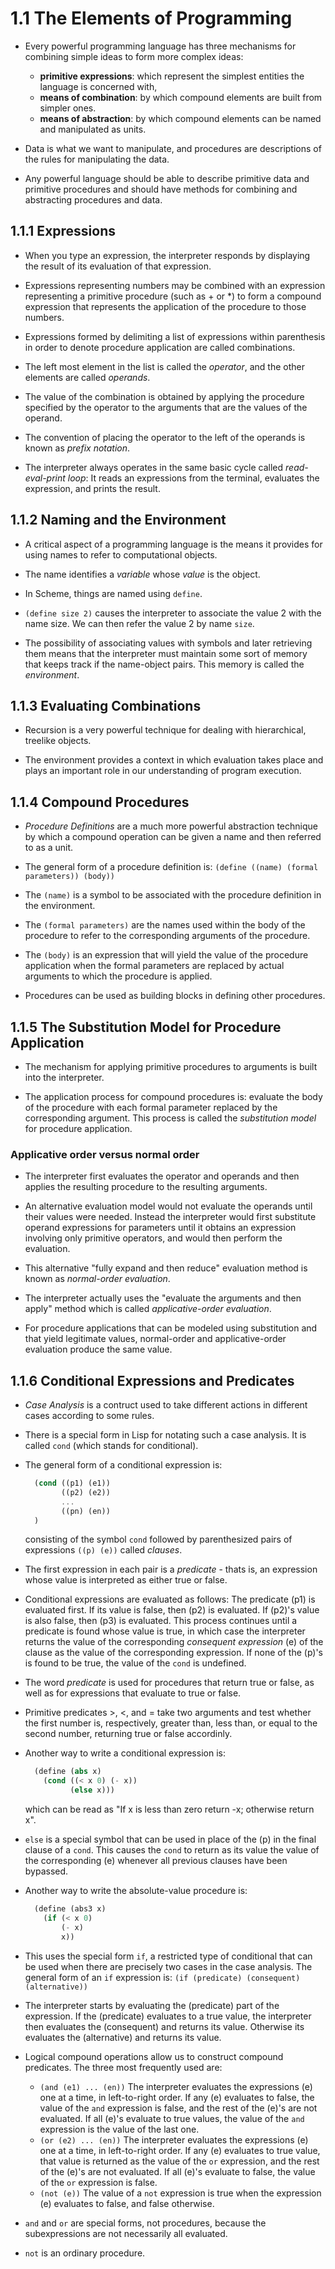 # 1.1 The Elements of Programming

- Every powerful programming language has three mechanisms for combining simple ideas to form more complex ideas:

  - **primitive expressions**: which represent the simplest entities the language is concerned with,
  - **means of combination**: by which compound elements are built from simpler ones.
  - **means of abstraction**: by which compound elements can be named and manipulated as units.

- Data is what we want to manipulate, and procedures are descriptions of the rules for manipulating the data.

- Any powerful language should be able to describe primitive data and primitive procedures and should have methods for combining and abstracting procedures and data.

## 1.1.1 Expressions

- When you type an expression, the interpreter responds by displaying the result of its evaluation of that expression.

- Expressions representing numbers may be combined with an expression representing a primitive procedure (such as + or \*) to form a compound expression that represents the application of the procedure to those numbers.

- Expressions formed by delimiting a list of expressions within parenthesis in order to denote procedure application are called combinations.

- The left most element in the list is called the _operator_, and the other elements are called _operands_.

- The value of the combination is obtained by applying the procedure specified by the operator to the arguments that are the values of the operand.

- The convention of placing the operator to the left of the operands is known as _prefix notation_.

- The interpreter always operates in the same basic cycle called _read-eval-print loop_: It reads an expressions from the terminal, evaluates the expression, and prints the result.

## 1.1.2 Naming and the Environment

- A critical aspect of a programming language is the means it provides for using names to refer to computational objects.

- The name identifies a _variable_ whose _value_ is the object.

- In Scheme, things are named using `define`.

- `(define size 2)` causes the interpreter to associate the value 2 with the name size. We can then refer the value 2 by name `size`.

- The possibility of associating values with symbols and later retrieving them means that the interpreter must maintain some sort of memory that keeps track if the name-object pairs. This memory is called the _environment_.

## 1.1.3 Evaluating Combinations

- Recursion is a very powerful technique for dealing with hierarchical, treelike objects.

- The environment provides a context in which evaluation takes place and plays an important role in our understanding of program execution.

## 1.1.4 Compound Procedures

- _Procedure Definitions_ are a much more powerful abstraction technique by which a compound operation can be given a name and then referred to as a unit.

- The general form of a procedure definition is:
  `(define ((name) (formal parameters)) (body))`

- The `(name)` is a symbol to be associated with the procedure definition in the environment.

- The `(formal parameters)` are the names used within the body of the procedure to refer to the corresponding arguments of the procedure.

- The `(body)` is an expression that will yield the value of the procedure application when the formal parameters are replaced by actual arguments to which the procedure is applied.

- Procedures can be used as building blocks in defining other procedures.

## 1.1.5 The Substitution Model for Procedure Application

- The mechanism for applying primitive procedures to arguments is built into the interpreter.

- The application process for compound procedures is: evaluate the body of the procedure with each formal parameter replaced by the corresponding argument. This process is called the _substitution model_ for procedure application.

### Applicative order versus normal order

- The interpreter first evaluates the operator and operands and then applies the resulting procedure to the resulting arguments.

- An alternative evaluation model would not evaluate the operands until their values were needed. Instead the interpreter would first substitute operand expressions for parameters until it obtains an expression involving only primitive operators, and would then perform the evaluation.

- This alternative "fully expand and then reduce" evaluation method is known as _normal-order evaluation_.

- The interpreter actually uses the "evaluate the arguments and then apply" method which is called _applicative-order evaluation_.

- For procedure applications that can be modeled using substitution and that yield legitimate values, normal-order and applicative-order evaluation produce the same value.

## 1.1.6 Conditional Expressions and Predicates

- _Case Analysis_ is a contruct used to take different actions in different cases according to some rules.

- There is a special form in Lisp for notating such a case analysis. It is called `cond` (which stands for conditional).

- The general form of a conditional expression is:

  ```scheme
    (cond ((p1) (e1))
          ((p2) (e2))
          ...
          ((pn) (en))
    )
  ```

  consisting of the symbol `cond` followed by parenthesized pairs of expressions `((p) (e))` called _clauses_.

- The first expression in each pair is a _predicate_ - thats is, an expression whose value is interpreted as either true or false.

- Conditional expressions are evaluated as follows: The predicate (p1) is evaluated first. If its value is false, then (p2) is evaluated. If (p2)'s value is also false, then (p3) is evaluated. This process continues until a predicate is found whose value is true, in which case the interpreter returns the value of the corresponding _consequent expression_ (e) of the clause as the value of the corresponding expression. If none of the (p)'s is found to be true, the value of the `cond` is undefined.

- The word _predicate_ is used for procedures that return true or false, as well as for expressions that evaluate to true or false.

- Primitive predicates >, <, and = take two arguments and test whether the first number is, respectively, greater than, less than, or equal to the second number, returning true or false accordinly.

- Another way to write a conditional expression is:

  ```scheme
    (define (abs x)
      (cond ((< x 0) (- x))
            (else x)))
  ```

  which can be read as "If x is less than zero return -x; otherwise return x".

- `else` is a special symbol that can be used in place of the (p) in the final clause of a `cond`. This causes the `cond` to return as its value the value of the corresponding (e) whenever all previous clauses have been bypassed.

- Another way to write the absolute-value procedure is:
  ```scheme
    (define (abs3 x)
      (if (< x 0)
          (- x)
          x))
  ```
- This uses the special form `if`, a restricted type of conditional that can be used when there are precisely two cases in the case analysis. The general form of an `if` expression is:
  `(if (predicate) (consequent) (alternative))`

- The interpreter starts by evaluating the (predicate) part of the expression. If the (predicate) evaluates to a true value, the interpreter then evaluates the (consequent) and returns its value. Otherwise its evaluates the (alternative) and returns its value.

- Logical compound operations allow us to construct compound predicates. The three most frequently used are:

  - `(and (e1) ... (en))`
    The interpreter evaluates the expressions (e) one at a time, in left-to-right order. If any (e) evaluates to false, the value of the `and` expression is false, and the rest of the (e)'s are not evaluated. If all (e)'s evaluate to true values, the value of the `and` expression is the value of the last one.
  - `(or (e2) ... (en))`
    The interpreter evaluates the expressions (e) one at a time, in left-to-right order. If any (e) evaluates to true value, that value is returned as the value of the `or` expression, and the rest of the (e)'s are not evaluated. If all (e)'s evaluate to false, the value of the `or` expression is false.
  - `(not (e))`
    The value of a `not` expression is true when the expression (e) evaluates to false, and false otherwise.

- `and` and `or` are special forms, not procedures, because the subexpressions are not necessarily all evaluated.

- `not` is an ordinary procedure.
